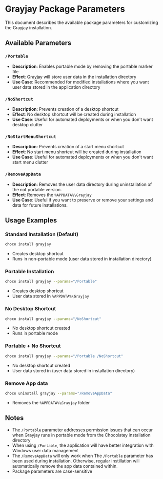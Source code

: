 # Grayjay Package Parameters

This document describes the available package parameters for customizing the Grayjay installation.

## Available Parameters

### `/Portable`
- **Description**: Enables portable mode by removing the portable marker file
- **Effect**: Grayjay will store user data in the installation directory
- **Use Case**: Recommended for modified installations where you want user data stored in the application directory

### `/NoShortcut`
- **Description**: Prevents creation of a desktop shortcut
- **Effect**: No desktop shortcut will be created during installation
- **Use Case**: Useful for automated deployments or when you don't want desktop clutter

### `/NoStartMenuShortcut`
- **Description**: Prevents creation of a start menu shortcut
- **Effect**: No start menu shortcut will be created during installation
- **Use Case**: Useful for automated deployments or when you don't want start menu clutter

### `/RemoveAppData`
- **Description**: Removes the user data directory during uninstallation of the not portable version. 
- **Effect**: Removes  the `%APPDATA%\Grayjay`
- **Use Case**: Useful if you want to preserve or remove your settings and data for future installations. 

## Usage Examples

### Standard Installation (Default)
```bash
choco install grayjay
```
- Creates desktop shortcut
- Runs in non-portable mode (user data stored in installation directory)

### Portable Installation
```bash
choco install grayjay --params="/Portable"
```
- Creates desktop shortcut
- User data stored in `%APPDATA%\Grayjay`

### No Desktop Shortcut
```bash
choco install grayjay --params="/NoShortcut"
```
- No desktop shortcut created
- Runs in portable mode

### Portable + No Shortcut
```bash
choco install grayjay --params="/Portable /NoShortcut"
```
- No desktop shortcut created
- User data stored in (user data stored in installation directory)

### Remove App data
```bash
choco uninstall grayjay --params="/RemoveAppData" 
```
- Removes the `%APPDATA%\Grayjay` folder

## Notes

- The `/Portable` parameter addresses permission issues that can occur when Grayjay runs in portable mode from the Chocolatey installation directory
- When using `/Portable`, the application will have better integration with Windows user data management
- The `/RemoveAppData` will only work when The `/Portable` parameter has been used during installation. Otherwise, regular instillation will automatically remove the app data contained within. 
- Package parameters are case-sensitive
